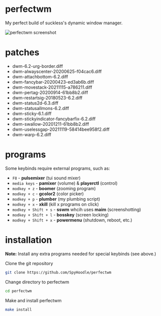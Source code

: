 # perfectwm
My perfect build of suckless's dynamic window manager.

![perfectwm screenshot](https://file.coffee/u/Q40wCAOgRCEoOE.png)

# patches
- dwm-6.2-urg-border.diff
- dwm-alwayscenter-20200625-f04cac6.diff
- dwm-attachbottom-6.2.diff
- dwm-fancybar-20200423-ed3ab6b.diff
- dwm-movestack-20211115-a786211.diff
- dwm-pertag-20200914-61bb8b2.diff
- dwm-restartsig-20180523-6.2.diff
- dwm-status2d-6.3.diff
- dwm-statusallmons-6.2.diff
- dwm-sticky-6.1.diff
- dwm-stickyindicator-fancybarfix-6.2.diff
- dwm-swallow-20201211-61bb8b2.diff
- dwm-uselessgap-20211119-58414bee958f2.diff
- dwm-warp-6.2.diff

# programs
Some keybinds require external programs, such as:
- `F8` - **pulsemixer** (tui sound mixer)
- `media keys` - **pamixer** (volume) & **playerctl** (control)
- `modkey + z` - **boomer** (zooming program)
- `modkey + c` - **gcolor2** (color picker)
- `modkey + p` - **plumber** (my plumbing script)
- `modkey + x` - **xkill** (kill x programs on click)
- `modkey + Shift + s` - **sswm** whcih uses **maim** (screenshotting)
- `modkey + Shift + l` - **bosskey** (screen locking)
- `modkey + Shift + x` - **powermenu** (shutdown, reboot, etc.)

# installation
**Note:** Install any extra programs needed for special keybinds (see above.)

Clone the git repository
```sh
git clone https://github.com/SpyHoodle/perfectwm
```
Change directory to perfectwm
```sh
cd perfectwm
```
Make and install perfectwm
```sh
make install
```
